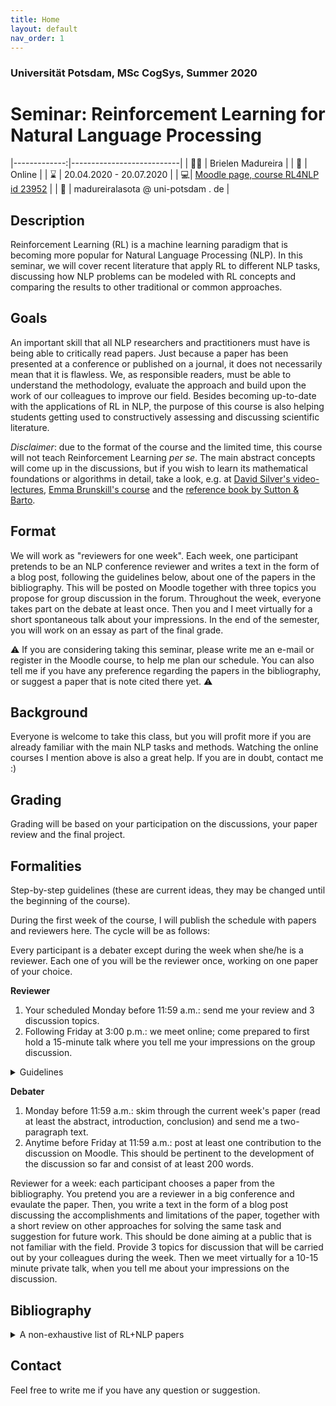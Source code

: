 ```yaml
---
title: Home
layout: default
nav_order: 1
---
```


### Universität Potsdam, MSc CogSys, Summer 2020
# Seminar: Reinforcement Learning for Natural Language Processing

|-------------:|---------------------------|
| :woman_teacher:   | Brielen Madureira   |
| :date: | Online |
| :hourglass: | 20.04.2020 - 20.07.2020 | 
| :computer:| [Moodle page, course RL4NLP id 23952](<https://moodle2.uni-potsdam.de/course/view.php?id=23952>) |
| :e-mail:  |  madureiralasota @ uni-potsdam . de | 

## Description
Reinforcement Learning (RL) is a machine learning paradigm that is becoming more popular for Natural Language Processing (NLP). In this seminar, we will cover recent literature that apply RL to different NLP tasks, discussing how NLP problems can be modeled with RL concepts and comparing the results to other traditional or common approaches. 

## Goals
An important skill that all NLP researchers and practitioners must have is being able to critically read papers. Just because a paper has been presented at a conference or published on a journal, it does not necessarily mean that it is flawless. We, as responsible readers, must be able to understand the methodology, evaluate the approach and build upon the work of our colleagues to improve our field. Besides becoming up-to-date with the applications of RL in NLP, the purpose of this course is also helping students getting used to constructively assessing and discussing scientific literature.

*Disclaimer*: due to the format of the course and the limited time, this course will not teach Reinforcement Learning *per se*. The main abstract concepts will come up in the discussions, but if you wish to learn its mathematical foundations or algorithms in detail, take a look, e.g. at [David Silver's video-lectures](https://www.davidsilver.uk/teaching/), [Emma Brunskill's course](https://web.stanford.edu/class/cs234/index.html) and the [reference book by Sutton & Barto](https://opac.ub.uni-potsdam.de/DB=1/SET=2/TTL=1/SHW?FRST=1). 

## Format
We will work as "reviewers for one week". Each week, one participant pretends to be an NLP conference reviewer and writes a text in the form of a blog post, following the guidelines below, about one of the papers in the bibliography. This will be posted on Moodle together with three topics you propose for group discussion in the forum. Throughout the week, everyone takes part on the debate at least once. Then you and I meet virtually for a short spontaneous talk about your impressions. In the end of the semester, you will work on an essay as part of the final grade.

:warning: If you are considering taking this seminar, please write me an e-mail or register in the Moodle course, to help me plan our schedule. You can also tell me if you have any preference regarding the papers in the bibliography, or suggest a paper that is note cited there yet. :warning: 

## Background 
Everyone is welcome to take this class, but you will profit more if you are already familiar with the main NLP tasks and methods. Watching the online courses I mention above is also a great help. If you are in doubt, contact me :)

## Grading
Grading will be based on your participation on the discussions, your paper review and the final project.

## Formalities
Step-by-step guidelines (these are current ideas, they may be changed until the beginning of the course).

During the first week of the course, I will publish the schedule with papers and reviewers here. The cycle will be as follows:

Every participant is a debater except during the week when she/he is a reviewer. Each one of you will be the reviewer once, working on one paper of your choice.

**Reviewer**
1) Your scheduled Monday before 11:59 a.m.: send me your review and 3 discussion topics.
2) Following Friday at 3:00 p.m.: we meet online; come prepared to first hold a 15-minute talk where you tell me your impressions on the group discussion.


<details>
  <summary>Guidelines</summary>
  
  Your post should be written on markdown style.
  
</details>

**Debater**
1) Monday before 11:59 a.m.: skim through the current week's paper (read at least the abstract, introduction, conclusion) and send me a two-paragraph text.
2) Anytime before Friday at 11:59 a.m.: post at least one contribution to the discussion on Moodle. This should be pertinent to the development of the discussion so far and consist of at least 200 words. 


Reviewer for a week: each participant chooses a paper from the bibliography. You pretend you are a reviewer in a big conference and evaulate the paper. Then, you write a text in the form of a blog post discussing the accomplishments and limitations of the paper, together with a short review on other approaches for solving the same task and suggestion for future work. This should be done aiming at a public that is not familiar with the field. Provide 3 topics for discussion that will be carried out by your colleagues during the week. Then we meet virtually for a 10-15 minute private talk, when you tell me about your impressions on the discussion.

## Bibliography

<details>
  <summary>A non-exhaustive list of RL+NLP papers </summary>
  
### Coreference resolution
* CLARK, Kevin; MANNING, Christopher D. Deep Reinforcement Learning for Mention-Ranking Coreference Models. In: Proceedings of the 2016 Conference on Empirical Methods in Natural Language Processing. 2016. S. 2256-2262. [link](https://www.aclweb.org/anthology/D16-1245/)
  
### Dependenca parsing 
* LÊ, Minh; FOKKENS, Antske. Tackling Error Propagation through Reinforcement Learning: A Case of Greedy Dependency Parsing. In: Proceedings of the 15th Conference of the European Chapter of the Association for Computational Linguistics: Volume 1, Long Papers. 2017. S. 677-687. [link](https://www.aclweb.org/anthology/E17-1064/)
* ZHANG, Lidan; CHAN, Kwok Ping. Dependency parsing with energy-based reinforcement learning. In: Proceedings of the 11th International Conference on Parsing Technologies. Association for Computational Linguistics, 2009. S. 234-237. [link](https://www.aclweb.org/anthology/W09-3838/)
  
### Dialog
* ENGLISH, Michael S.; HEEMAN, Peter A. Learning mixed initiative dialog strategies by using reinforcement learning on both conversants. In: Proceedings of the conference on Human Language Technology and Empirical Methods in Natural Language Processing. Association for Computational Linguistics, 2005. S. 1011-1018. [link](https://dl.acm.org/doi/10.3115/1220575.1220702)
* FANG, Meng; LI, Yuan; COHN, Trevor. Learning how to Active Learn: A Deep Reinforcement Learning Approach. In: Proceedings of the 2017 Conference on Empirical Methods in Natural Language Processing. 2017. S. 595-605. [link](https://www.aclweb.org/anthology/D17-1063/)
* PAEK, Tim. Reinforcement learning for spoken dialogue systems: Comparing strengths and weaknesses for practical deployment. In: Proc. Dialog-on-Dialog Workshop, Interspeech. 2006. [link](http://citeseerx.ist.psu.edu/viewdoc/download?doi=10.1.1.94.4229&rep=rep1&type=pdf)
* PAPANGELIS, Alexandros. A Comparative Study of Reinforcement Learning Techniques on Dialogue Management. In: Proceedings of the Student Research Workshop at the 13th Conference of the European Chapter of the Association for Computational Linguistics. 2012. S. 22-31. [link](https://www.aclweb.org/anthology/E12-3003/)
* SINGH, Satinder P., et al. Reinforcement learning for spoken dialogue systems. In: Advances in Neural Information Processing Systems. 2000. S. 956-962. [link](http://papers.nips.cc/paper/1775-reinforcement-learning-for-spoken-dialogue-systems.pdf)
  
  ### Grammatical error correction
  * SAKAGUCHI, Keisuke; POST, Matt; VAN DURME, Benjamin. Grammatical Error Correction with Neural Reinforcement Learning. In: Proceedings of the Eighth International Joint Conference on Natural Language Processing (Volume 2: Short Papers). 2017. S. 366-372. [link](https://www.aclweb.org/anthology/I17-2062/)
  
  ### Human-robot interaction
  * CRUZ, Francisco, et al. Interactive reinforcement learning through speech guidance in a domestic scenario. In: 2015 International Joint Conference on Neural Networks (IJCNN). IEEE, 2015. S. 1-8. [link](https://ieeexplore.ieee.org/abstract/document/7280477)
  
  ### Information Extraction
  * NARASIMHAN, Karthik; YALA, Adam; BARZILAY, Regina. Improving Information Extraction by Acquiring External Evidence with Reinforcement Learning. In: Proceedings of the 2016 Conference on Empirical Methods in Natural Language Processing. 2016. S. 2355-2365. [link](https://www.aclweb.org/anthology/D16-1261/)
  
  ### Instructions
  * BRANAVAN, Satchuthananthavale RK, et al. Reinforcement learning for mapping instructions to actions. In: Proceedings of the Joint Conference of the 47th Annual Meeting of the ACL and the 4th International Joint Conference on Natural Language Processing of the AFNLP: Volume 1-Volume 1. Association for Computational Linguistics, 2009. S. 82-90. [link](https://dl.acm.org/doi/10.5555/1687878.1687892)
  
  ### Knowledge graph reasoning
  * XIONG, Wenhan; HOANG, Thien; WANG, William Yang. DeepPath: A Reinforcement Learning Method for Knowledge Graph Reasoning. In: Proceedings of the 2017 Conference on Empirical Methods in Natural Language Processing. 2017. S. 564-573. [link](https://www.aclweb.org/anthology/D17-1060/)
  
  ### Language model
  * RANZATO, Marc'Aurelio, et al. Sequence level training with recurrent neural networks. arXiv preprint arXiv:1511.06732, 2015. [link](https://arxiv.org/abs/1511.06732)
  
  ### Machine Translation
  * GRISSOM II, Alvin, et al. Don’t until the final verb wait: Reinforcement learning for simultaneous machine translation. In: Proceedings of the 2014 Conference on empirical methods in natural language processing (EMNLP). 2014. S. 1342-1352. [link](https://www.aclweb.org/anthology/D14-1140/)
  
  ### Math word problem
  * HUANG, Danqing, et al. Neural math word problem solver with reinforcement learning. In: Proceedings of the 27th International Conference on Computational Linguistics. 2018. S. 213-223. [link](https://www.aclweb.org/anthology/C18-1018/)
  
  ### Relation Extraction
  * ZENG, Xiangrong, et al. Large scaled relation extraction with reinforcement learning. In: Thirty-Second AAAI Conference on Artificial Intelligence. 2018. [link](https://www.aaai.org/ocs/index.php/AAAI/AAAI18/paper/viewPaper/16257)
  
  ### Taxonomy induction
  * MAO, Yuning, et al. End-to-End Reinforcement Learning for Automatic Taxonomy Induction. In: Proceedings of the 56th Annual Meeting of the Association for Computational Linguistics (Volume 1: Long Papers). 2018. S. 2462-2472. [link](https://www.aclweb.org/anthology/P18-1229/)
  
  ### Text-based games
  
  ### Text classification
  * ZHANG, Tianyang; HUANG, Minlie; ZHAO, Li. Learning structured representation for text classification via reinforcement learning. In: Thirty-Second AAAI Conference on Artificial Intelligence. 2018. [link](https://www.aaai.org/ocs/index.php/AAAI/AAAI18/paper/viewPaper/16537)

  ### Text summarization
  * LEE, Gyoung Ho; LEE, Kong Joo. Automatic text summarization using reinforcement learning with embedding features. In: Proceedings of the Eighth International Joint Conference on Natural Language Processing (Volume 2: Short Papers). 2017. S. 193-197. [link](https://www.aclweb.org/anthology/I17-2033/)
  * PAULUS, Romain; XIONG, Caiming; SOCHER, Richard. A deep reinforced model for abstractive summarization. arXiv preprint arXiv:1705.04304, 2017.[link](https://arxiv.org/abs/1705.04304)
  
  ### Video captioning
  * WANG, Xin, et al. Video captioning via hierarchical reinforcement learning. In: Proceedings of the IEEE Conference on Computer Vision and Pattern Recognition. 2018. S. 4213-4222. [link](http://openaccess.thecvf.com/content_cvpr_2018/html/Wang_Video_Captioning_via_CVPR_2018_paper.html)

  
</details>

## Contact
Feel free to write me if you have any question or suggestion.
